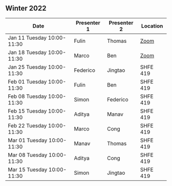 ## Winter 2022

| Date                       | Presenter 1     | Presenter 2 | Location |
|----------------------------|-----------------|-------------|----------|
| Jan 11 Tuesday 10:00-11:30 | Fulin           | Thomas      | [Zoom](https://uchicago.zoom.us/j/97075613868?pwd=N3d1blZiNU14M0djQWlaSHVmelF5QT09) |
| Jan 18 Tuesday 10:00-11:30 | Marco           | Ben         | [Zoom](https://uchicago.zoom.us/j/97075613868?pwd=N3d1blZiNU14M0djQWlaSHVmelF5QT09) |
| Jan 25 Tuesday 10:00-11:30 | Federico        | Jingtao     | SHFE 419 |
| Feb 01 Tuesday 10:00-11:30 | Fulin           | Ben         | SHFE 419 |
| Feb 08 Tuesday 10:00-11:30 | Simon           | Federico    | SHFE 419 |
| Feb 15 Tuesday 10:00-11:30 | Aditya          | Manav       | SHFE 419 |
| Feb 22 Tuesday 10:00-11:30 | Marco           | Cong        | SHFE 419 |
| Mar 01 Tuesday 10:00-11:30 | Manav           | Thomas      | SHFE 419 |
| Mar 08 Tuesday 10:00-11:30 | Aditya          | Cong        | SHFE 419 |
| Mar 15 Tuesday 10:00-11:30 | Simon           | Jingtao     | SHFE 419 |

